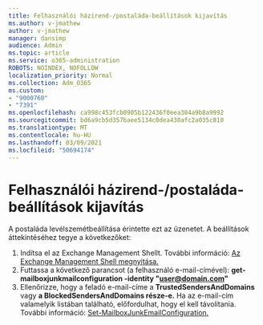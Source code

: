 ```yaml
---
title: Felhasználói házirend-/postaláda-beállítások kijavítás
ms.author: v-jmathew
author: v-jmathew
manager: dansimp
audience: Admin
ms.topic: article
ms.service: o365-administration
ROBOTS: NOINDEX, NOFOLLOW
localization_priority: Normal
ms.collection: Adm_O365
ms.custom:
- "9000760"
- "7391"
ms.openlocfilehash: ca998c453fcb0905b122436f0eea384a9b8a9992
ms.sourcegitcommit: bd6a9cb5d357baee5134c0dea430afc2a035c810
ms.translationtype: MT
ms.contentlocale: hu-HU
ms.lasthandoff: 03/09/2021
ms.locfileid: "50694174"
---
```

# <a name="fix-user-policymailbox-settings"></a>Felhasználói házirend-/postaláda-beállítások kijavítás

A postaláda levélszemétbeállítása érintette ezt az üzenetet. A beállítások áttekintéséhez tegye a következőket:

1. Indítsa el az Exchange Management Shellt. További információ: [Az Exchange Management Shell megnyitása.](https://go.microsoft.com/fwlink/?linkid=2101432)
2. Futtassa a következő parancsot (a felhasználó e-mail-címével):  **get-mailboxjunkmailconfiguration -identity "user@domain.com"**
3. Ellenőrizze, hogy a feladó e-mail-címe a **TrustedSendersAndDomains** vagy **a BlockedSendersAndDomains része-e.** Ha az e-mail-cím valamelyik listában található, előfordulhat, hogy el kell távolítania. További információ: [Set-MailboxJunkEmailConfiguration.](https://go.microsoft.com/fwlink/?linkid=2101047)
